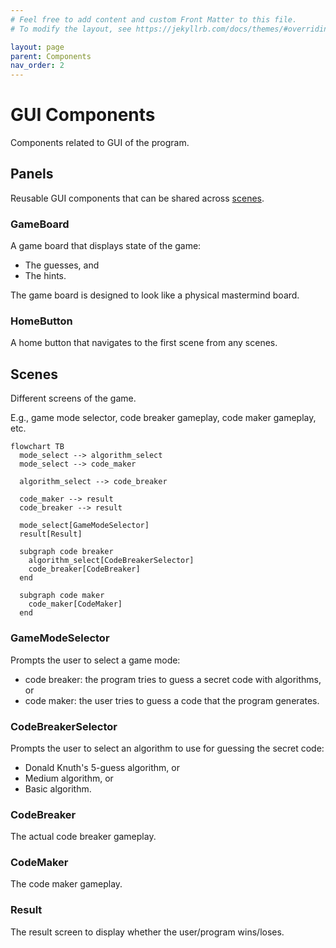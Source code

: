 ```yaml
---
# Feel free to add content and custom Front Matter to this file.
# To modify the layout, see https://jekyllrb.com/docs/themes/#overriding-theme-defaults

layout: page
parent: Components
nav_order: 2
---
```


# GUI Components

Components related to GUI of the program.

## Panels

Reusable GUI components that can be shared across [scenes](#scenes).

### GameBoard

A game board that displays state of the game:

- The guesses, and
- The hints.

The game board is designed to look like a physical mastermind board.

### HomeButton

A home button that navigates to the first scene from any scenes.

## Scenes

Different screens of the game.

E.g., game mode selector, code breaker gameplay, code maker gameplay, etc.

```mermaid
flowchart TB
  mode_select --> algorithm_select
  mode_select --> code_maker

  algorithm_select --> code_breaker

  code_maker --> result
  code_breaker --> result

  mode_select[GameModeSelector]
  result[Result]

  subgraph code breaker
    algorithm_select[CodeBreakerSelector]
    code_breaker[CodeBreaker]
  end

  subgraph code maker
    code_maker[CodeMaker]
  end
```

### GameModeSelector

Prompts the user to select a game mode:

- code breaker: the program tries to guess a secret code with algorithms, or
- code maker: the user tries to guess a code that the program generates.

### CodeBreakerSelector

Prompts the user to select an algorithm to use for guessing the secret code:

- Donald Knuth's 5-guess algorithm, or
- Medium algorithm, or
- Basic algorithm.

### CodeBreaker

The actual code breaker gameplay.

### CodeMaker

The code maker gameplay.

### Result

The result screen to display whether the user/program wins/loses.
